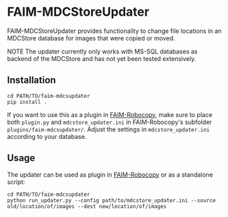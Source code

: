 # FAIM-MDCStoreUpdater

FAIM-MDCStoreUpdater provides functionality to change file locations in an MDCStore database for images that were copied or moved.

NOTE The updater currently only works with MS-SQL databases as backend of the MDCStore and has not yet been tested extensively.

## Installation

```
cd PATH/TO/faim-mdcsupdater
pip install .
```

If you want to use this as a plugin in [FAIM-Robocopy](https://github.com/fmi-basel/faim-robocopy), make sure to place both ```plugin.py``` and ```mdcstore_updater.ini``` in FAIM-Robocopy's subfolder ```plugins/faim-mdcsupdater/```. Adjust the settings in ```mdcstore_updater.ini``` according to your database.


## Usage

The updater can be used as plugin in [FAIM-Robocopy](https://github.com/fmi-basel/faim-robocopy) or as a standalone script:

```
cd PATH/TO/faim-mdcsupdater
python run_updater.py --config path/to/mdcstore_updater.ini --source old/location/of/images --dest new/location/of/images
```